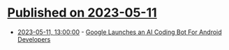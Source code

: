 # [Published on 2023-05-11](index.md)

* [2023-05-11, 13:00:00](https://developers.slashdot.org/story/23/05/11/0149253/google-launches-an-ai-coding-bot-for-android-developers?utm_source=rss1.0mainlinkanon&utm_medium=feed) - [Google Launches an AI Coding Bot For Android Developers](https://developers.slashdot.org/story/23/05/11/0149253/google-launches-an-ai-coding-bot-for-android-developers?utm_source=rss1.0mainlinkanon&utm_medium=feed)
